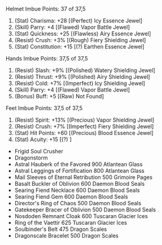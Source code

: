 Helmet
Imbue Points: 37 of 37,5
1. (Stat) Charisma: +28 [(Perfect) Icy Essence Jewel]
2. (Skill) Parry: +4 [(Flawed) Vapor Battle Jewel]
3. (Stat) Quickness: +25 [(Flawless) Airy Essence Jewel]
4. (Resist) Crush: +3% [(Rough) Fiery Shielding Jewel]
5. (Stat) Constitution: +15 [(?) Earthen Essence Jewel]

Hands
Imbue Points: 37,5 of 37,5
1. (Resist) Slash: +9% [(Polished) Watery Shielding Jewel]
2. (Resist) Thrust: +9% [(Polished) Airy Shielding Jewel]
3. (Resist) Cold: +7% [(Imperfect) Icy Shielding Jewel]
4. (Skill) Parry: +4 [(Flawed) Vapor Battle Jewel]
5. (Bonus) Buff: +5 [(Raw) Not Found]

Feet
Imbue Points: 37,5 of 37,5
1. (Resist) Spirit: +13% [(Precious) Vapor Shielding Jewel]
2. (Resist) Crush: +7% [(Imperfect) Fiery Shielding Jewel]
3. (Stat) Hit Points: +60 [(Precious) Blood Essence Jewel]
4. (Stat) Acuity: +15 [(?) ]

+ Frigid Soul Crusher
+ Dragonstorm
+ Astral Hauberk of the Favored       900 Atlantean Glass
+ Astral Leggings of Fortification    800 Atlantean Glass
+ Mail Sleeves of Eternal Retribution 500 Grimoire Pages
+ Basalt Buckler of Oblivion          600 Daemon Blood Seals
+ Searing Fiend Necklace              600 Daemon Blood Seals
+ Searing Fiend Gem                   600 Daemon Blood Seals
+ Director's Ring of Chaos            500 Daemon Blood Seals
+ Gatekeeper Bracer of Oblivion       500 Daemon Blood Seals
+ Nosdoden Remnant Cloak              600 Tuscaran Glacier Ices
+ Ring of the Vaettir                 625 Tuscaran Glacier Ices
+ Soulbinder's Belt                   475 Dragon Scales
+ Dragonscale Bracelet                500 Dragon Scales

